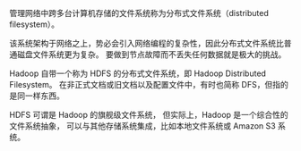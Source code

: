 管理网络中跨多台计算机存储的文件系统称为分布式文件系统（distributed filesystem）。

该系统架构于网络之上，势必会引入网络编程的复杂性，因此分布式文件系统比普通磁盘文件系统更为复杂。
要做到节点故障而不丢失任何数据就是极大的挑战。

Hadoop 自带一个称为 HDFS 的分布式文件系统，即 Hadoop Distributed Filesystem。
在非正式文档或旧文档以及配置文件中，有时也简称 DFS，但指的是同一样东西。

HDFS 可谓是 Hadoop 的旗舰级文件系统，
但实际上，Hadoop 是一个综合性的文件系统抽象，
可以与其他存储系统集成，比如本地文件系统或 Amazon S3 系统。
